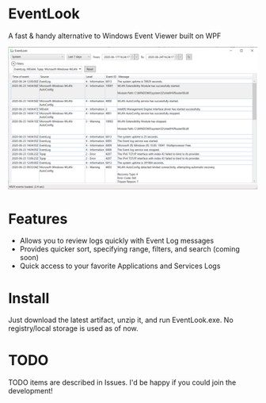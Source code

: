 EventLook
===
A fast & handy alternative to Windows Event Viewer built on WPF

![gif](/Screenshot.png)

# Features
- Allows you to review logs quickly with Event Log messages
- Provides quicker sort, specifying range, filters, and search (coming soon) 
- Quick access to your favorite Applications and Services Logs

# Install
Just download the latest artifact, unzip it, and run EventLook.exe. No registry/local storage is used as of now.

# TODO
TODO items are described in Issues. I'd be happy if you could join the development!
